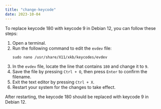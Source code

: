 ```yaml
---
title: "change-keycode"
date: 2023-10-04
---
```

To replace keycode 180 with keycode 9 in Debian 12, you can follow these steps:

1. Open a terminal.
2. Run the following command to edit the `evdev` file:
   ```
   sudo nano /usr/share/X11/xkb/keycodes/evdev
   ```
3. In the `evdev` file, locate the line that contains `180` and change it to `9`.
4. Save the file by pressing `Ctrl + O`, then press `Enter` to confirm the filename.
5. Exit the text editor by pressing `Ctrl + X`.
6. Restart your system for the changes to take effect.

After restarting, the keycode 180 should be replaced with keycode 9 in Debian 12.

